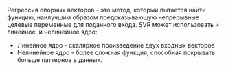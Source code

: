 Регрессия опорных векторов - это метод, который пытается найти функцию, наилучшим образом предсказывающую непрерывные целевые переменные для поданного входа.
SVR может использовать и линейное, и нелинейное ядро:
- Линейное ядро - скалярное произведение двух входных векторов
- Нелинейное ядро - более сложная функция, способная покрывать больше паттернов в данных.